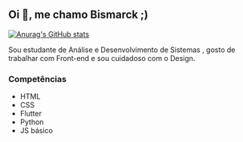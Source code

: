## Oi 👋, me chamo Bismarck ;)

[![Anurag's GitHub stats](https://github-readme-stats.vercel.app/api?username=marckdados)](https://github.com/marckdados/github-readme-stats)

Sou estudante de Análise e Desenvolvimento de Sistemas , gosto de trabalhar com Front-end e sou cuidadoso com o Design.

### Competências
* HTML
* CSS
* Flutter
* Python
* JS básico

